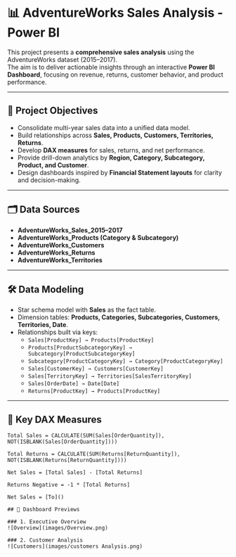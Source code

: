 # 📊 AdventureWorks Sales Analysis - Power BI

This project presents a **comprehensive sales analysis** using the AdventureWorks dataset (2015–2017).  
The aim is to deliver actionable insights through an interactive **Power BI Dashboard**, focusing on revenue, returns, customer behavior, and product performance.

---

## 🔎 Project Objectives
- Consolidate multi-year sales data into a unified data model.
- Build relationships across **Sales, Products, Customers, Territories, Returns**.
- Develop **DAX measures** for sales, returns, and net performance.
- Provide drill-down analytics by **Region, Category, Subcategory, Product, and Customer**.
- Design dashboards inspired by **Financial Statement layouts** for clarity and decision-making.

---

## 🗂 Data Sources
- **AdventureWorks_Sales_2015–2017**
- **AdventureWorks_Products (Category & Subcategory)**
- **AdventureWorks_Customers**
- **AdventureWorks_Returns**
- **AdventureWorks_Territories**

---

## 🛠 Data Modeling
- Star schema model with **Sales** as the fact table.
- Dimension tables: **Products, Categories, Subcategories, Customers, Territories, Date**.
- Relationships built via keys:
  - `Sales[ProductKey] → Products[ProductKey]`
  - `Products[ProductSubcategoryKey] → Subcategory[ProductSubcategoryKey]`
  - `Subcategory[ProductCategoryKey] → Category[ProductCategoryKey]`
  - `Sales[CustomerKey] → Customers[CustomerKey]`
  - `Sales[TerritoryKey] → Territories[SalesTerritoryKey]`
  - `Sales[OrderDate] → Date[Date]`
  - `Returns[ProductKey] → Products[ProductKey]`

---

## 📐 Key DAX Measures
```DAX
Total Sales = CALCULATE(SUM(Sales[OrderQuantity]), NOT(ISBLANK(Sales[OrderQuantity])))

Total Returns = CALCULATE(SUM(Returns[ReturnQuantity]), NOT(ISBLANK(Returns[ReturnQuantity])))

Net Sales = [Total Sales] - [Total Returns]

Returns Negative = -1 * [Total Returns]

Net Sales = [To]()

## 📸 Dashboard Previews

### 1. Executive Overview
![Overview](images/Overview.png)

### 2. Customer Analysis
![Customers](images/customers Analysis.png)



